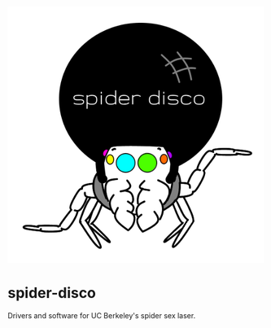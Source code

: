 ![The Disco Spider](https://github.com/mikewillems/spider-disco/blob/master/disco_spider.png)

# spider-disco
Drivers and software for UC Berkeley's spider sex laser.
